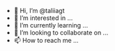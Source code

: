 - 👋 Hi, I’m @taliiagt
- 👀 I’m interested in ...
- 🌱 I’m currently learning ...
- 💞️ I’m looking to collaborate on ...
- 📫 How to reach me ...

<!---
taliiagt/taliiagt is a ✨ special ✨ repository because its `README.md` (this file) appears on your GitHub profile.
You can click the Preview link to take a look at your changes.
--->
